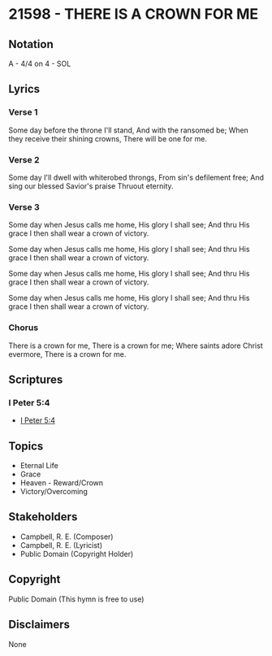 # 21598 - THERE IS A CROWN FOR ME

## Notation

A - 4/4 on 4 - SOL

## Lyrics

### Verse 1

Some day before the throne I'll stand, And with the ransomed be; When they receive their shining crowns, There will be one for me.



### Verse 2

Some day I'll dwell with whiterobed throngs, From sin's defilement free; And sing our blessed Savior's praise Thruout eternity.



### Verse 3

Some day when Jesus calls me home, His glory I shall see; And thru His grace I then shall wear a crown of victory.



Some day when Jesus calls me home, His glory I shall see; And thru His grace I then shall wear a crown of victory.



Some day when Jesus calls me home, His glory I shall see; And thru His grace I then shall wear a crown of victory.



Some day when Jesus calls me home, His glory I shall see; And thru His grace I then shall wear a crown of victory.













### Chorus

There is a crown for me, There is a crown for me; Where saints adore Christ evermore, There is a crown for me.


## Scriptures

### I Peter 5:4

- [I Peter 5:4](https://www.biblegateway.com/passage/?search=I%20Peter%205%3A4)


## Topics

- Eternal Life
- Grace
- Heaven - Reward/Crown
- Victory/Overcoming

## Stakeholders

- Campbell, R. E.  (Composer)
- Campbell, R. E.  (Lyricist)
- Public Domain (Copyright Holder)

## Copyright

Public Domain
(This hymn is free to use)

## Disclaimers

None

